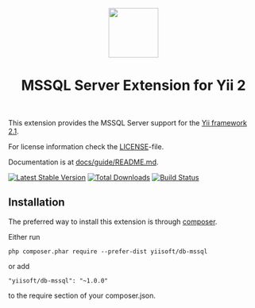 <p align="center">
    <a href="https://github.com/yiisoft" target="_blank">
        <img src="https://avatars0.githubusercontent.com/u/6154722" height="100px">
    </a>
    <h1 align="center">MSSQL Server Extension for Yii 2</h1>
    <br>
</p>

This extension provides the MSSQL Server support for the [Yii framework 2.1](http://www.yiiframework.com).

For license information check the [LICENSE](LICENSE.md)-file.

Documentation is at [docs/guide/README.md](docs/guide/README.md).

[![Latest Stable Version](https://poser.pugx.org/yiisoft/db-mssql/v/stable.png)](https://packagist.org/packages/yiisoft/db-mssql)
[![Total Downloads](https://poser.pugx.org/yiisoft/db-mssql/downloads.png)](https://packagist.org/packages/yiisoft/db-mssql)
[![Build Status](https://travis-ci.com/yiisoft/db-mssql.svg?branch=master)](https://travis-ci.com/yiisoft/db-mssql)


Installation
------------

The preferred way to install this extension is through [composer](http://getcomposer.org/download/).

Either run

```
php composer.phar require --prefer-dist yiisoft/db-mssql
```

or add

```
"yiisoft/db-mssql": "~1.0.0"
```

to the require section of your composer.json.
